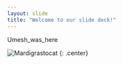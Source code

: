 ```yaml
---
layout: slide
title: "Welcome to our slide deck!"
---
```


Umesh_was_here

![Mardigrastocat](https://octodex.github.com/images/Mardigrastocat.png)
{: .center}
